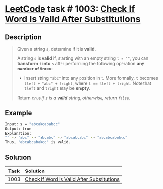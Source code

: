 # [LeetCode][leetcode] task # 1003: [Check If Word Is Valid After Substitutions][task]

Description
-----------

> Given a string `s`, determine if it is **valid**.
> 
> A string `s` is **valid** if, starting with an empty string `t = ""`,
> you can **transform** `t` **into** `s` after performing the following operation **any number of times**:
> * Insert string `"abc"` into any position in `t`.
> More formally, `t` becomes `tleft + "abc" + tright`, where `t == tleft + tright`.
> Note that `tleft` and `tright` may be **empty**.
>
> Return _`true` if `s` is a **valid** string, otherwise, return `false`_.

Example
-------

```sh
Input: s = "abcabcababcc"
Output: true
Explanation:
"" -> "abc" -> "abcabc" -> "abcabcabc" -> "abcabcababcc"
Thus, "abcabcababcc" is valid.
```

Solution
--------

| Task | Solution                                               |
|:----:|:-------------------------------------------------------|
| 1003 | [Check If Word Is Valid After Substitutions][solution] |


[leetcode]: <http://leetcode.com/>
[task]: <https://leetcode.com/problems/check-if-word-is-valid-after-substitutions/>
[solution]: <https://github.com/wellaxis/witalis-jkit/blob/main/module/tasks/src/main/java/com/witalis/jkit/tasks/core/task/leetcode/h11/p1003/option/Practice.java>
